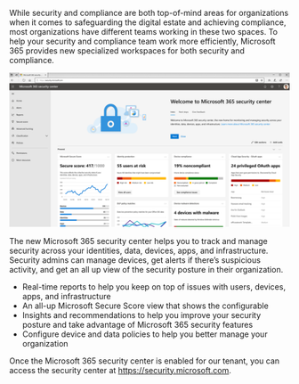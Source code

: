 While security and compliance are both top-of-mind areas for organizations when it comes to safeguarding the digital estate and achieving compliance, most organizations have different teams working in these two spaces. To help your security and compliance team work more efficiently, Microsoft 365 provides new specialized workspaces for both security and compliance.

![Microsoft 365 Security Center](../media/2-m365-security-center.png)

The new Microsoft 365 security center helps you to track and manage security across your identities, data, devices, apps, and infrastructure. Security admins can manage devices, get alerts if there’s suspicious activity, and get an all up view of the security posture in their organization.
- Real-time reports to help you keep on top of issues with users, devices, apps, and infrastructure
- An all-up Microsoft Secure Score view that shows the configurable
- Insights and recommendations to help you improve your security posture and take advantage of Microsoft 365 security features
- Configure device and data policies to help you better manage your organization

Once the Microsoft 365 security center is enabled for our tenant, you can access the security center at https://security.microsoft.com.

